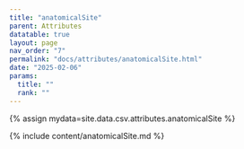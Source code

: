 ```yaml
---
title: "anatomicalSite"
parent: Attributes
datatable: true
layout: page
nav_order: "7"
permalink: "docs/attributes/anatomicalSite.html"
date: "2025-02-06"
params:
  title: ""
  rank: ""
---
```

{% assign mydata=site.data.csv.attributes.anatomicalSite %} 

{% include content/anatomicalSite.md %}
